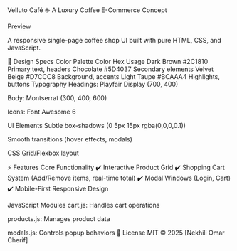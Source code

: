 
Velluto Café ☕
A Luxury Coffee E-Commerce Concept

Preview

A responsive single-page coffee shop UI built with pure HTML, CSS, and JavaScript.

🎨 Design Specs
Color Palette
Color	Hex	Usage
Dark Brown	#2C1810	Primary text, headers
Chocolate	#5D4037	Secondary elements
Velvet Beige	#D7CCC8	Background, accents
Light Taupe	#BCAAA4	Highlights, buttons
Typography
Headings: Playfair Display (700, 400)

Body: Montserrat (300, 400, 600)

Icons: Font Awesome 6

UI Elements
Subtle box-shadows (0 5px 15px rgba(0,0,0,0.1))

Smooth transitions (hover effects, modals)

CSS Grid/Flexbox layout

⚡ Features
Core Functionality
✔️ Interactive Product Grid
✔️ Shopping Cart System (Add/Remove items, real-time total)
✔️ Modal Windows (Login, Cart)
✔️ Mobile-First Responsive Design

JavaScript Modules
cart.js: Handles cart operations

products.js: Manages product data

modals.js: Controls popup behaviors
📜 License
MIT © 2025 [Nekhili Omar Cherif]



